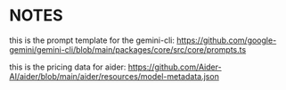 # NOTES

this is the prompt template for the gemini-cli: https://github.com/google-gemini/gemini-cli/blob/main/packages/core/src/core/prompts.ts

this is the pricing data for aider: https://github.com/Aider-AI/aider/blob/main/aider/resources/model-metadata.json
